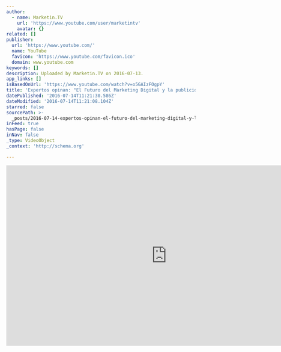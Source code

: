 ```yaml
---
author:
  - name: Marketin.TV
    url: 'https://www.youtube.com/user/marketintv'
    avatar: {}
related: []
publisher:
  url: 'https://www.youtube.com/'
  name: YouTube
  favicon: 'https://www.youtube.com/favicon.ico'
  domain: www.youtube.com
keywords: []
description: Uploaded by Marketin.TV on 2016-07-13.
app_links: []
isBasedOnUrl: 'https://www.youtube.com/watch?v=o5GAIzFOgpY'
title: 'Expertos opinan: "El Futuro del Marketing Digital y la publicidad online"'
datePublished: '2016-07-14T11:21:30.586Z'
dateModified: '2016-07-14T11:21:08.104Z'
starred: false
sourcePath: >-
  _posts/2016-07-14-expertos-opinan-el-futuro-del-marketing-digital-y-la-publi.md
inFeed: true
hasPage: false
inNav: false
_type: VideoObject
_context: 'http://schema.org'

---
```

<iframe src="https://cdn.embedly.com/widgets/media.html?src=https%3A%2F%2Fwww.youtube.com%2Fembed%2Fo5GAIzFOgpY%3Ffeature%3Doembed&amp;url=http%3A%2F%2Fwww.youtube.com%2Fwatch%3Fv%3Do5GAIzFOgpY&amp;image=https%3A%2F%2Fi.ytimg.com%2Fvi%2Fo5GAIzFOgpY%2Fhqdefault.jpg&amp;key=b7d04c9b404c499eba89ee7072e1c4f7&amp;type=text%2Fhtml&amp;schema=youtube" width="854" height="480" scrolling="no" frameborder="0" allowfullscreen="" style=""></iframe>